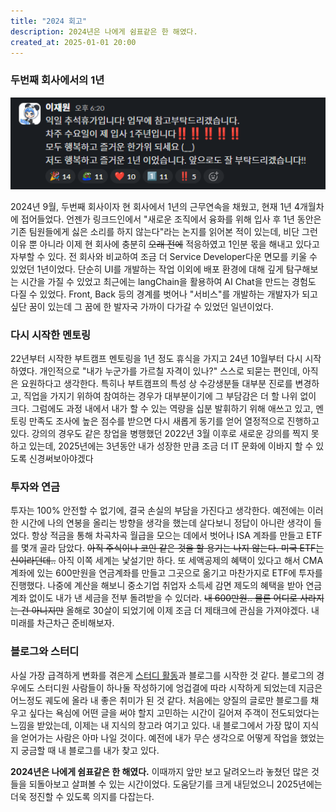 ```yaml
---
title: "2024 회고"
description: 2024년은 나에게 쉼표같은 한 해였다.
created_at: 2025-01-01 20:00
---
```


### 두번째 회사에서의 1년

![1st-anniversary.png](image/1st-anniversary.png)

2024년 9월, 두번째 회사이자 현 회사에서 1년의 근무연속을 채웠고, 현재 1년 4개월차에 접어들었다. 언젠가 링크드인에서 "새로운 조직에서 융화를 위해 입사 후 1년 동안은 기존 팀원들에게 싫은 소리를 하지 않는다"라는 논지를 읽어본 적이 있는데, 비단 그런 이유 뿐 아니라 이제 현 회사에 충분히 ~~오래 전에~~ 적응하였고 1인분 몫을 해내고 있다고 자부할 수 있다. 전 회사와 비교하여 조금 더 Service Developer다운 면모를 키울 수 있었던 1년이었다. 단순히 UI를 개발하는 작업 이외에 배포 환경에 대해 깊게 탐구해보는 시간을 가질 수 있었고 최근에는 langChain을 활용하여 AI Chat을 만드는 경험도 다질 수 있었다. Front, Back 등의 경계를 벗어나 "서비스"를 개발하는 개발자가 되고 싶단 꿈이 있는데 그 꿈에 한 발자국 가까이 다가갈 수 있었던 일년이었다.

### 다시 시작한 멘토링

22년부터 시작한 부트캠프 멘토링을 1년 정도 휴식을 가지고 24년 10월부터 다시 시작하였다. 개인적으로 "내가 누군가를 가르칠 자격이 있나?" 스스로 되묻는 편인데, 아직은 요원하다고 생각한다. 특히나 부트캠프의 특성 상 수강생분들 대부분 진로를 변경하고, 직업을 가지기 위하여 참여하는 경우가 대부분이기에 그 부담감은 더 할 나위 없이 크다. 그럼에도 과정 내에서 내가 할 수 있는 역량을 십분 발휘하기 위해 애쓰고 있고, 멘토링 만족도 조사에 높은 점수를 받으면 다시 새롭게 동기를 얻어 열정적으로 진행하고 있다. 강의의 경우도 같은 창업을 병행했던 2022년 3월 이후로 새로운 강의를 찍지 못하고 있는데, 2025년에는 3년동안 내가 성장한 만큼 조금 더 IT 문화에 이바지 할 수 있도록 신경써보아야겠다

### 투자와 연금

투자는 100% 안전할 수 없기에, 결국 손실의 부담을 가진다고 생각한다. 예전에는 이러한 시간에 나의 연봉을 올리는 방향을 생각을 했는데 살다보니 정답이 아니란 생각이 들었다. 항상 적금을 통해 차곡차곡 월급을 모으는 데에서 벗어나 ISA 계좌를 만들고 ETF를 몇개 골라 담았다. ~~아직 주식이나 코인 같은 것을 할 용기는 나지 않는다. 미국 ETF는 신이라던데..~~ 아직 이쪽 세계는 낯설기만 하다. 또 세액공제의 혜택이 있다고 해서 CMA 계좌에 있는 600만원을 연금계좌를 만들고 그곳으로 옮기고 마찬가지로 ETF에 투자를 진행했다. 나중에 계산을 해보니 중소기업 취업자 소득세 감면 제도의 혜택을 받아 연금계좌 없이도 내가 낸 세금을 전부 돌려받을 수 있더라. ~~내 600만원.. 물론 어디로 사라지는 건 아니지만~~ 올해로 30살이 되었기에 이제 조금 더 제태크에 관심을 가져야겠다. 내 미래를 차근차근 준비해보자.

### 블로그와 스터디

사실 가장 급격하게 변화를 겪은게 [스터디 활동](https://pancodev.io/small_talk/2024/my-first-study)과 블로그를 시작한 것 같다. 블로그의 경우에도 스터디원 사람들이 하나둘 작성하기에 엉겁결에 따라 시작하게 되었는데 지금은 어느정도 궤도에 올라 내 좋은 취미가 된 것 같다. 처음에는 양질의 글로만 블로그를 채우고 싶다는 욕심에 어떤 글을 써야 할지 고민하는 시간이 길어져 주객이 전도되었다는 느낌을 받았는데, 이제는 내 지식의 창고라 여기고 있다. 내 블로그에서 가장 많이 지식을 얻어가는 사람은 아마 나일 것이다. 예전에 내가 무슨 생각으로 어떻게 작업을 했었는지 궁금할 때 내 블로그를 내가 찾고 있다.

**2024년은 나에게 쉼표같은 한 해였다.** 이때까지 앞만 보고 달려오느라 놓쳤던 많은 것들을 되돌아보고 살펴볼 수 있는 시간이었다. 도움닫기를 크게 내딛었으니 2025년에는 더욱 정진할 수 있도록 의지를 다잡는다.
